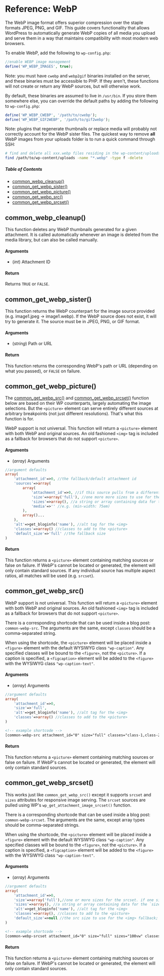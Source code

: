 # Reference: WebP

The WebP image format offers superior compression over the staple formats JPEG, PNG, and GIF. This guide covers functionality that allows WordPress to automatically generate WebP copies of all media you upload and serve them in a way that maintains compatibility with most modern web browsers.

To enable WebP, add the following to `wp-config.php`:

```php
//enable WEBP image management
define('WP_WEBP_IMAGES', true);
```

Note: you must have `cwebp` and `webp2gif` binaries installed on the server, and these binaries must be accessible to PHP. If they aren't, these functions will not create or return any WebP sources, but will otherwise work.

By default, these binaries are assumed to live in `/usr/bin`. If you store them somewhere else, you can override the default paths by adding the following to `wp-config.php`:

```php
define('WP_WEBP_CWEBP', '/path/to/cwebp');
define('WP_WEBP_GIF2WEBP', '/path/to/gif2webp');
```

Note: plugins that regenerate thumbnails or replace media will probably not correctly account for the WebP sister files. The quickest way to remove **all** WebP images from your uploads folder is to run a quick command through SSH:

```bash
# find and delete all xxx.webp files residing in the wp-content/uploads folder
find /path/to/wp-content/uploads -name "*.webp" -type f -delete
```



##### Table of Contents

 * [common_webp_cleanup()](#common_webp_cleanup)
 * [common_get_webp_sister()](#common_get_webp_sister)
 * [common_get_webp_picture()](#common_get_webp_picture)
 * [common_get_webp_src()](#common_get_webp_src)
 * [common_get_webp_srcset()](#common_get_webp_srcset)



## common_webp_cleanup()

This function deletes any WebP thumbnails generated for a given attachment. It is called automatically whenever an image is deleted from the media library, but can also be called manually.

#### Arguments

 * (*int*) Attachment ID

#### Return

Returns `TRUE` or `FALSE`.



## common_get_webp_sister()

This function returns the WebP counterpart for the image source provided (e.g. image1.jpeg -> image1.webp). If the WebP source does not exist, it will try to generate it. The source must be in JPEG, PNG, or GIF format.

#### Arguments

 * (*string*) Path or URL

#### Return

This function returns the corresponding WebP's path or URL (depending on what you passed), or `FALSE` on failure.



## common_get_webp_picture()

The [common_get_webp_src()](#common_get_webp_src) and [common_get_webp_srcset()](#common_get_webp_srcset) function below are based on their WP counterparts, largely automating the image selections. But the `<picture>` element can serve entirely different sources at arbitrary breakpoints (not just different resolutions). That's what this function is for.

WebP support is not universal. This function will return a `<picture>` element with both WebP and original sources. An old fashioned `<img>` tag is included as a fallback for browsers that do not support `<picture>`.

#### Arguments

 * (*array*) Arguments

```php
//argument defaults
array(
	'attachment_id'=>0, //the fallback/default attachment id
	'sources'=>array(
		array(
			'attachment_id'=>0, //if this source pulls from a different attachment than the default provided above...
			'size'=>array('full'), //one more more sizes to use for the srcset. if one size is passed, WP will calculate the srcset, otherwise only the specific sizes will be used.
			'sizes'=>array(), //a string or array containing data for the `sizes` attribute, optional
			'media'=>'' //e.g. (min-width: 75em)
		),
		array()...
	),
	'alt'=>get_bloginfo('name'), //alt tag for the <img>
	'classes'=>array() //classes to add to the <picture>
	'default_size'=>'full' //the fallback size
)
```

#### Return

This function returns a `<picture>` element containing matching sources or false on failure. If WebP's cannot be located or generated, the element will only contain standard sources. If any individual source has multiple aspect ratios, all matches will be used (e.g. `srcset`).



## common_get_webp_src()

WebP support is not universal. This function will return a `<picture>` element with both WebP and original sources. An old fashioned `<img>` tag is included as a fallback for browsers that do not support `<picture>`.

There is a corresponding shortcode that can be used inside a blog post: `common-webp-src`. The arguments are the same, except `classes` should be a comma-separated string.

When using the shortcode, the `<picture>` element will be placed inside a `<figure>` element with the default WYSIWYG class `"wp-caption"`. Any specified classes will be bound to the `<figure>`, not the `<picture>`. If a caption is specified, a `<figcaption>` element will be added to the `<figure>` with the WYSIWYG class `"wp-caption-text"`.

#### Arguments

 * (*array*) Arguments

```php
//argument defaults
array(
	'attachment_id'=>0,
	'size'=>'full',
	'alt'=>get_bloginfo('name'), //alt tag for the <img>
	'classes'=>array() //classes to add to the <picture>
)
```
```html
<!-- example shortcode -->
[common-webp-src attachment_id="0" size="full" classes="class-1,class-2,class-3"]An optional caption.[/common-webp-src]
```

#### Return

This function returns a `<picture>` element containing matching sources or false on failure. If WebP's cannot be located or generated, the element will only contain standard sources.



## common_get_webp_srcset()

This works just like `common_get_webp_src()` except it supports `srcset` and `sizes` attributes for responsive image serving. The `srcset` sources are pulled using WP's `wp_get_attachment_image_srcset()` function.

There is a corresponding shortcode that can be used inside a blog post: `common-webp-srcset`. The arguments are the same, except array types should be comma-separated strings.

When using the shortcode, the `<picture>` element will be placed inside a `<figure>` element with the default WYSIWYG class `"wp-caption"`. Any specified classes will be bound to the `<figure>`, not the `<picture>`. If a caption is specified, a `<figcaption>` element will be added to the `<figure>` with the WYSIWYG class `"wp-caption-text"`.

#### Arguments

 * (*array*) Arguments

```php
//argument defaults
array(
	'attachment_id'=>0,
	'size'=>array('full'),//one or more sizes for the srcset. if one size is passed, WP will calculate the srcset the usual way, otherwise only the specific sizes will be used
	'sizes'=>array(), //a string or array containing data for the `sizes` attribute, optional
	'alt'=>get_bloginfo('name'), //alt tag for the <img>
	'classes'=>array(), //classes to add to the <picture>
	'default_size'=>null //the src size to use for the <img> fallback; defaults to the size passed via 'size'
)
```
```html
<!-- example shortcode -->
[common-webp-srcset attachment_id="0" size="full" sizes="100vw" classes="class-1,class-2,class-3"]An optional caption.[/common-webp-srcset]
```

#### Return

This function returns a `<picture>` element containing matching sources or false on failure. If WebP's cannot be located or generated, the element will only contain standard sources.